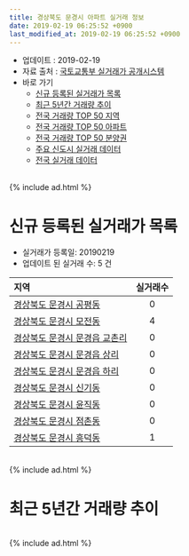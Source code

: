 ```yaml
---
title: 경상북도 문경시 아파트 실거래 정보
date: 2019-02-19 06:25:52 +0900
last_modified_at: 2019-02-19 06:25:52 +0900
---
```


* 업데이트 : 2019-02-19
* 자료 출처 : [국토교통부 실거래가 공개시스템](http://rt.molit.go.kr)
* 바로 가기
    * [신규 등록된 실거래가 목록](#신규-등록된-실거래가-목록)
    * [최근 5년간 거래량 추이](#최근-5년간-거래량-추이)
    * [전국 거래량 TOP 50 지역](https://inasie.github.io/apt-trade-info/최근-3개월-전국에서-가장-거래가-많이-발생한-지역)
    * [전국 거래량 TOP 50 아파트](https://inasie.github.io/apt-trade-info/최근-3개월-전국에서-가장-거래가-많이-발생한-아파트)
    * [전국 거래량 TOP 50 분양권](https://inasie.github.io/apt-trade-info/최근-3개월-전국에서-가장-거래가-많이-발생한-분양권)
    * [주요 신도시 실거래 데이터](https://inasie.github.io/apt-trade-info/주요-신도시)
    * [전국 실거래 데이터](https://inasie.github.io/apt-trade-info/전국)

<br>
{% include ad.html %}
<br>

# 신규 등록된 실거래가 목록
* 실거래가 등록일: 20190219
* 업데이트 된 실거래 수: 5 건


|지역|실거래수|
|:---|:---:|
|[경상북도 문경시 공평동](https://inasie.github.io/apt-trade-info/경상북도-문경시-공평동)|0|
|[경상북도 문경시 모전동](https://inasie.github.io/apt-trade-info/경상북도-문경시-모전동)|4|
|[경상북도 문경시 문경읍 교촌리](https://inasie.github.io/apt-trade-info/경상북도-문경시-문경읍-교촌리)|0|
|[경상북도 문경시 문경읍 상리](https://inasie.github.io/apt-trade-info/경상북도-문경시-문경읍-상리)|0|
|[경상북도 문경시 문경읍 하리](https://inasie.github.io/apt-trade-info/경상북도-문경시-문경읍-하리)|0|
|[경상북도 문경시 신기동](https://inasie.github.io/apt-trade-info/경상북도-문경시-신기동)|0|
|[경상북도 문경시 윤직동](https://inasie.github.io/apt-trade-info/경상북도-문경시-윤직동)|0|
|[경상북도 문경시 점촌동](https://inasie.github.io/apt-trade-info/경상북도-문경시-점촌동)|0|
|[경상북도 문경시 흥덕동](https://inasie.github.io/apt-trade-info/경상북도-문경시-흥덕동)|1|


<br>
{% include ad.html %}
<br>

# 최근 5년간 거래량 추이


<div style="width:100%;">
    <canvas id="deal_progress" height="200"></canvas>
</div>

<script>
new Chart(document.getElementById("deal_progress"), {
    type: 'line',
    data: {
        labels: ['201402','201403','201404','201405','201406','201407','201408','201409','201410','201411','201412','201501','201502','201503','201504','201505','201506','201507','201508','201509','201510','201511','201512','201601','201602','201603','201604','201605','201606','201607','201608','201609','201610','201611','201612','201701','201702','201703','201704','201705','201706','201707','201708','201709','201710','201711','201712','201801','201802','201803','201804','201805','201806','201807','201808','201809','201810','201811','201812','201901','201902'],
        datasets: [{
            label: '매매',
            pointRadius: 1,
            data: [30, 31, 24, 44, 33, 27, 24, 43, 29, 36, 21, 26, 22, 45, 28, 31, 34, 23, 21, 30, 33, 23, 32, 36, 33, 51, 31, 26, 37, 37, 48, 53, 56, 40, 48, 25, 32, 44, 28, 35, 30, 21, 40, 23, 29, 36, 19, 31, 33, 35, 23, 30, 21, 15, 22, 23, 23, 23, 22, 13, 7],
            borderColor: "rgba(255, 201, 14, 1)",
            backgroundColor: "rgba(255, 201, 14, 0.5)",
            fill: false,
            lineTension: 0
        },{
            label: '전월세',
            pointRadius: 1,
            data: [15, 10, 14, 21, 19, 14, 10, 15, 14, 14, 9, 14, 10, 8, 7, 8, 4, 7, 5, 9, 7, 6, 10, 13, 10, 13, 3, 8, 7, 7, 13, 3, 13, 17, 9, 10, 12, 9, 6, 5, 6, 8, 4, 12, 4, 7, 6, 15, 17, 12, 11, 13, 10, 16, 13, 8, 7, 12, 7, 5, 6],
            borderColor: "rgba(0, 141, 185, 1)",
            backgroundColor: "rgba(0, 141, 185, 0.5)",
            fill: false,
            lineTension: 0
        }
        ]
    },
    options: {
        responsive: true,
        title: {
            display: false
        },
        tooltips: {
            mode: 'index',
            intersect: false
        },
        hover: {
            mode: 'nearest',
            intersect: true
        },
        scales: {
            xAxes: [{
                display: true,
                scaleLabel: {
                    display: true,
                    labelString: '년/월'
                }
            }],
            yAxes: [{
                display: true,
                ticks: {
                    suggestedMin: 0,
                },
                scaleLabel: {
                    display: true,
                    labelString: '실거래 수'
                }
            }]
        }
    }
});

</script>


<br>
{% include ad.html %}
<br>

